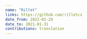 ```yaml
---
name: "Rillet"
links: https://github.com/rilletcs
date_from: 2022-01-29
date_to: 2021-01-31
contributions: translation
---
```

